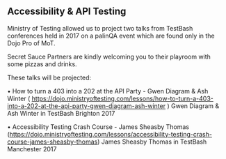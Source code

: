 ## Accessibility & API Testing

Ministry of Testing allowed us to project two talks from TestBash conferences held in 2017 on a palinQA event which are found only in the Dojo Pro of MoT.

Secret Sauce Partners are kindly welcoming you to their playroom with some pizzas and drinks.

These talks will be projected:

• How to turn a 403 into a 202 at the API Party - Gwen Diagram & Ash Winter ( https://dojo.ministryoftesting.com/lessons/how-to-turn-a-403-into-a-202-at-the-api-party-gwen-diagram-ash-winter ) Gwen Diagram & Ash Winter in TestBash Brighton 2017

• Accessibility Testing Crash Course - James Sheasby Thomas (https://dojo.ministryoftesting.com/lessons/accessibility-testing-crash-course-james-sheasby-thomas) James Sheasby Thomas in TestBash Manchester 2017
